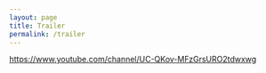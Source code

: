```yaml
---
layout: page
title: Trailer
permalink: /trailer
---
```


https://www.youtube.com/channel/UC-QKov-MFzGrsURO2tdwxwg